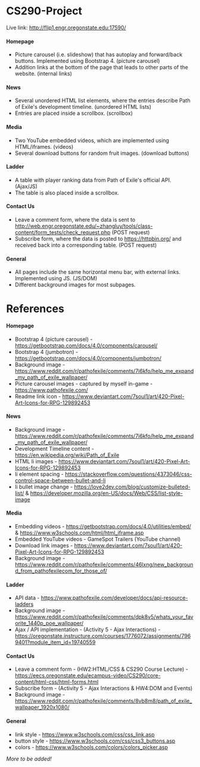 # CS290-Project

Live link: http://flip1.engr.oregonstate.edu:17590/

#### Homepage
* Picture carousel (i.e. slideshow) that has autoplay and forward/back buttons. Implemented using Bootstrap 4. (picture carousel)
* Addition links at the bottom of the page that leads to other parts of the website. (internal links)

#### News
* Several unordered HTML list elements, where the entries describe Path of Exile's development timeline. (unordered HTML lists)
* Entries are placed inside a scrollbox. (scrollbox)

#### Media
* Two YouTube embedded videos, which are implemented using HTML/iframes. (videos)
* Several download buttons for random fruit images. (download buttons)

#### Ladder 
* A table with player ranking data from Path of Exile's official API. (Ajax/JS)
* The table is also placed inside a scrollbox.

#### Contact Us
* Leave a comment form, where the data is sent to http://web.engr.oregonstate.edu/~zhangluy/tools/class-content/form_tests/check_request.php (POST request)
* Subscribe form, where the data is posted to https://httpbin.org/ and received back into a corresponding table. (POST request)

#### General
* All pages include the same horizontal menu bar, with external links. Implemented using JS. (JS/DOM)
* Different background images for most subpages.

# References
#### Homepage
* Bootstrap 4 (picture carousel) - https://getbootstrap.com/docs/4.0/components/carousel/
* Bootstrap 4 (jumbotron) - https://getbootstrap.com/docs/4.0/components/jumbotron/
* Background image - https://www.reddit.com/r/pathofexile/comments/7i6kfo/help_me_expand_my_path_of_exile_wallpaper/
* Picture carousel images - captured by myself in-game - https://www.pathofexile.com/
* Readme link icon - https://www.deviantart.com/7soul1/art/420-Pixel-Art-Icons-for-RPG-129892453

#### News
* Background image - https://www.reddit.com/r/pathofexile/comments/7i6kfo/help_me_expand_my_path_of_exile_wallpaper/
* Development Timeline content - https://en.wikipedia.org/wiki/Path_of_Exile
* HTML li images - https://www.deviantart.com/7soul1/art/420-Pixel-Art-Icons-for-RPG-129892453
* li element spacing - https://stackoverflow.com/questions/4373046/css-control-space-between-bullet-and-li
* li bullet image change - https://love2dev.com/blog/customize-bulleted-list/ & https://developer.mozilla.org/en-US/docs/Web/CSS/list-style-image

#### Media
* Embedding videos - https://getbootstrap.com/docs/4.0/utilities/embed/ & https://www.w3schools.com/html/html_iframe.asp
* Embedded YouTube videos - GameSpot Trailers (YouTube channel)
* Download link images - https://www.deviantart.com/7soul1/art/420-Pixel-Art-Icons-for-RPG-129892453
* Background image - https://www.reddit.com/r/pathofexile/comments/46lxng/new_background_from_pathofexilecom_for_those_of/

#### Ladder
* API data - https://www.pathofexile.com/developer/docs/api-resource-ladders
* Background image - https://www.reddit.com/r/pathofexile/comments/dpk8v5/whats_your_favorite_1440p_poe_wallpaper/ 
* Ajax / API implementation - (Activity 5 - Ajax Interactions) - https://oregonstate.instructure.com/courses/1776072/assignments/7969401?module_item_id=19740559

#### Contact Us
* Leave a comment form - (HW2:HTML/CSS & CS290 Course Lecture) - https://eecs.oregonstate.edu/ecampus-video/CS290/core-content/html-css/html-forms.html
* Subscribe form - (Activity 5 - Ajax Interactions & HW4:DOM and Events)
* Background image - https://www.reddit.com/r/pathofexile/comments/8vb8m8/path_of_exile_wallpaper_1920x1080/

#### General
* link style - https://www.w3schools.com/css/css_link.asp
* button style - https://www.w3schools.com/css/css3_buttons.asp
* colors - https://www.w3schools.com/colors/colors_picker.asp

*More to be added!*
